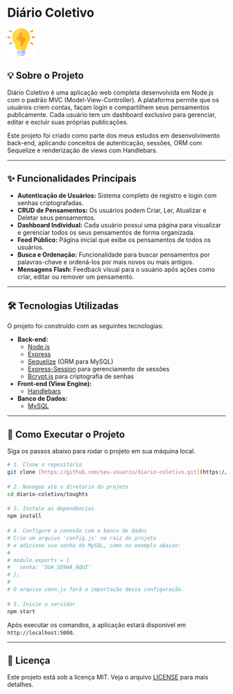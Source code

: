 # Diário Coletivo

![Logo do Diário Coletivo](toughts/public/img/toughts_logo.png)

## 💡 Sobre o Projeto

Diário Coletivo é uma aplicação web completa desenvolvida em Node.js com o padrão MVC (Model-View-Controller). A plataforma permite que os usuários criem contas, façam login e compartilhem seus pensamentos publicamente. Cada usuário tem um dashboard exclusivo para gerenciar, editar e excluir suas próprias publicações.

Este projeto foi criado como parte dos meus estudos em desenvolvimento back-end, aplicando conceitos de autenticação, sessões, ORM com Sequelize e renderização de views com Handlebars.

---

## ✨ Funcionalidades Principais

* **Autenticação de Usuários:** Sistema completo de registro e login com senhas criptografadas.
* **CRUD de Pensamentos:** Os usuários podem Criar, Ler, Atualizar e Deletar seus pensamentos.
* **Dashboard Individual:** Cada usuário possui uma página para visualizar e gerenciar todos os seus pensamentos de forma organizada.
* **Feed Público:** Página inicial que exibe os pensamentos de todos os usuários.
* **Busca e Ordenação:** Funcionalidade para buscar pensamentos por palavras-chave e ordená-los por mais novos ou mais antigos.
* **Mensagens Flash:** Feedback visual para o usuário após ações como criar, editar ou remover um pensamento.

---

## 🛠️ Tecnologias Utilizadas

O projeto foi construído com as seguintes tecnologias:

* **Back-end:**
    * [Node.js](https://nodejs.org/en/)
    * [Express](https://expressjs.com/pt-br/)
    * [Sequelize](https://sequelize.org/) (ORM para MySQL)
    * [Express-Session](https://expressjs.com/en/resources/middleware/session.html) para gerenciamento de sessões
    * [Bcrypt.js](https://www.npmjs.com/package/bcryptjs) para criptografia de senhas
* **Front-end (View Engine):**
    * [Handlebars](https://handlebarsjs.com/)
* **Banco de Dados:**
    * [MySQL](https://www.mysql.com/)

---

## 🚀 Como Executar o Projeto

Siga os passos abaixo para rodar o projeto em sua máquina local.

```bash
# 1. Clone o repositório
git clone [https://github.com/seu-usuario/diario-coletivo.git](https://github.com/seu-usuario/diario-coletivo.git)

# 2. Navegue até o diretório do projeto
cd diario-coletivo/toughts

# 3. Instale as dependências
npm install

# 4. Configure a conexão com o banco de dados
# Crie um arquivo 'config.js' na raiz do projeto
# e adicione sua senha do MySQL, como no exemplo abaixo:
#
# module.exports = {
#   senha: 'SUA_SENHA_AQUI'
# };
#
# O arquivo conn.js fará a importação dessa configuração.

# 5. Inicie o servidor
npm start
```

Após executar os comandos, a aplicação estará disponível em `http://localhost:5000`.

---

## 📜 Licença

Este projeto está sob a licença MIT. Veja o arquivo [LICENSE](LICENSE) para mais detalhes.